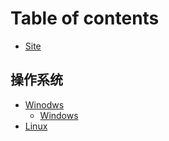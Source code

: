 # Table of contents

* [Site](README.md)

## 操作系统 <a id="operating-system"></a>

* [Winodws](operating-system/windows/README.md)
  * [Windows](operating-system/windows/windows.md)
* [Linux](operating-system/linux.md)

